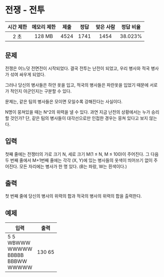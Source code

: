 # 전쟁 - 전투
| 시간 제한 | 메모리 제한 | 제출 | 정답 | 맞은 사람 | 정답 비율 |
| :---: | :-----: | :-----: | :-----: | :-----: | :-------: |
| 2 초 | 128 MB | 4524 | 1741 | 1454 | 38.023% |

## 문제
전쟁은 어느덧 전면전이 시작되었다. 결국 전투는 난전이 되었고, 우리 병사와 적국 병사가 섞여 싸우게 되었다.

그러나 당신의 병사들은 하얀 옷을 입고, 적국의 병사들은 파란옷을 입었기 때문에 서로가 적인지 아군인지는 구분할 수 있다.

문제는, 같은 팀의 병사들은 모이면 모일수록 강해진다는 사실이다.

N명이 뭉쳐있을 때는 N^2의 위력을 낼 수 있다. 과연 지금 난전의 상황에서는 누가 승리할 것인가? 단, 같은 팀의 병사들이 대각선으로만 인접한 경우는 뭉쳐 있다고 보지 않는다.

## 입력
첫째 줄에는 전쟁터의 가로 크기 N, 세로 크기 M(1 ≤ N, M ≤ 100)이 주어진다. 그 다음 두 번째 줄에서 M+1번째 줄에는 각각 (X, Y)에 있는 병사들의 옷색이 띄어쓰기 없이 주어진다. 모든 자리에는 병사가 한 명 있다. (B는 파랑, W는 흰색이다.)

## 출력
첫 번째 줄에 당신의 병사의 위력의 합과 적국의 병사의 위력의 합을 출력한다.

## 예제
| 입력 | 출력 |
| ----- | ------ |
| 5 5<br/>WBWWW<br/>WWWWW<br/>BBBBB<br/>BBBWW<br/>WWWWW | 130 65 |